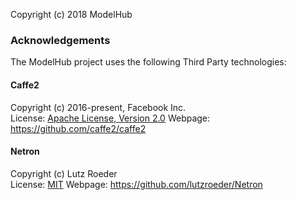 Copyright (c) 2018 ModelHub

### Acknowledgements

The ModelHub project uses the following Third Party technologies:

#### Caffe2
Copyright (c) 2016-present, Facebook Inc.  
License: [Apache License, Version 2.0](https://raw.githubusercontent.com/caffe2/caffe2/master/LICENSE)
Webpage: https://github.com/caffe2/caffe2  

#### Netron
Copyright (c) Lutz Roeder  
License: [MIT](https://raw.githubusercontent.com/lutzroeder/Netron/master/LICENSE)
Webpage: https://github.com/lutzroeder/Netron


